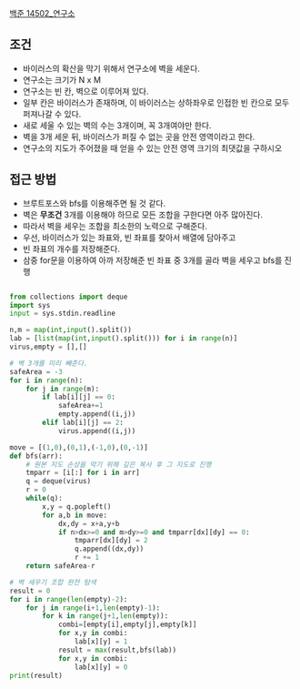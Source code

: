 
[백준 14502_연구소](https://www.acmicpc.net/problem/14502)



## 조건

- 바이러스의 확산을 막기 위해서 연구소에 벽을 세운다.
- 연구소는 크기가 N x M
- 연구소는 빈 칸, 벽으로 이루어져 있다.
- 일부 칸은 바이러스가 존재하며, 이 바이러스는 상하좌우로 인접한 빈 칸으로 모두 퍼져나갈 수 있다.
- 새로 세울 수 있는 벽의 수는 3개이며, 꼭 3개여야만 한다.
- 벽을 3개 세운 뒤, 바이러스가 퍼질 수 없는 곳을 안전 영역이라고 한다.
- 연구소의 지도가 주어졌을 때 얻을 수 있는 안전 영역 크기의 최댓값을 구하시오



## 접근 방법

- 브루트포스와 bfs를 이용해주면 될 것 같다.
- 벽은 **무조건** 3개를 이용해야 하므로 모든 조합을 구한다면 아주 많아진다.
- 따라서 벽을 세우는 조합을 최소한의 노력으로 구해준다.
- 우선, 바이러스가 있는 좌표와, 빈 좌표를 찾아서 배열에 담아주고
- 빈 좌표의 개수를 저장해준다.
- 삼중 for문을 이용하여 아까 저장해준 빈 좌표 중 3개를 골라 벽을 세우고 bfs를 진행



```python

from collections import deque
import sys
input = sys.stdin.readline

n,m = map(int,input().split())
lab = [list(map(int,input().split())) for i in range(n)]
virus,empty = [],[]

# 벽 3개를 미리 빼준다.
safeArea = -3
for i in range(n):
    for j in range(m):
        if lab[i][j] == 0:
            safeArea+=1
            empty.append((i,j))
        elif lab[i][j] == 2:
            virus.append((i,j))

move = [(1,0),(0,1),(-1,0),(0,-1)] 
def bfs(arr):
    # 원본 지도 손상을 막기 위해 깊은 복사 후 그 지도로 진행
    tmparr = [i[:] for i in arr]
    q = deque(virus)
    r = 0
    while(q):
        x,y = q.popleft()
        for a,b in move:
            dx,dy = x+a,y+b
            if n>dx>=0 and m>dy>=0 and tmparr[dx][dy] == 0:
                tmparr[dx][dy] = 2
                q.append((dx,dy))
                r += 1
    return safeArea-r

# 벽 세우기 조합 완전 탐색
result = 0
for i in range(len(empty)-2):
    for j in range(i+1,len(empty)-1):
        for k in range(j+1,len(empty)):
            combi=[empty[i],empty[j],empty[k]]
            for x,y in combi:
                lab[x][y] = 1
            result = max(result,bfs(lab))
            for x,y in combi:
                lab[x][y] = 0
print(result)
```